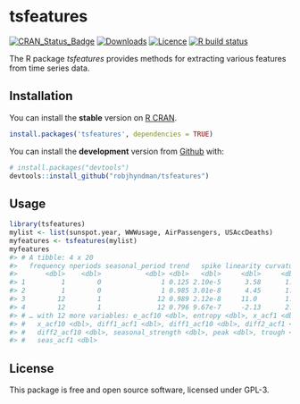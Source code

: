 
<!-- README.md is generated from README.Rmd. Please edit that file -->

# tsfeatures

<!-- badges: start -->

[![CRAN\_Status\_Badge](http://www.r-pkg.org/badges/version/tsfeatures)](https://cran.r-project.org/package=tsfeatures)
[![Downloads](http://cranlogs.r-pkg.org/badges/tsfeatures)](https://cran.r-project.org/package=tsfeatures)
[![Licence](https://img.shields.io/badge/licence-GPL--3-blue.svg)](https://www.gnu.org/licenses/gpl-3.0.en.html)
[![R build
status](https://github.com/robjhyndman/tsfeatures/workflows/R-CMD-check/badge.svg)](https://github.com/robjhyndman/tsfeatures/actions)
<!-- badges: end -->

The R package *tsfeatures* provides methods for extracting various
features from time series data.

## Installation

You can install the **stable** version on [R
CRAN](https://cran.r-project.org/package=tsfeatures).

``` r
install.packages('tsfeatures', dependencies = TRUE)
```

You can install the **development** version from
[Github](https://github.com/robjhyndman/tsfeatures) with:

``` r
# install.packages("devtools")
devtools::install_github("robjhyndman/tsfeatures")
```

## Usage

``` r
library(tsfeatures)
mylist <- list(sunspot.year, WWWusage, AirPassengers, USAccDeaths)
myfeatures <- tsfeatures(mylist)
myfeatures
#> # A tibble: 4 x 20
#>   frequency nperiods seasonal_period trend   spike linearity curvature e_acf1
#>       <dbl>    <dbl>           <dbl> <dbl>   <dbl>     <dbl>     <dbl>  <dbl>
#> 1         1        0               1 0.125 2.10e-5      3.58      1.11  0.793
#> 2         1        0               1 0.985 3.01e-8      4.45      1.10  0.774
#> 3        12        1              12 0.989 2.12e-8     11.0       1.10  0.552
#> 4        12        1              12 0.796 9.67e-7     -2.13      2.85  0.250
#> # … with 12 more variables: e_acf10 <dbl>, entropy <dbl>, x_acf1 <dbl>,
#> #   x_acf10 <dbl>, diff1_acf1 <dbl>, diff1_acf10 <dbl>, diff2_acf1 <dbl>,
#> #   diff2_acf10 <dbl>, seasonal_strength <dbl>, peak <dbl>, trough <dbl>,
#> #   seas_acf1 <dbl>
```

## License

This package is free and open source software, licensed under GPL-3.

